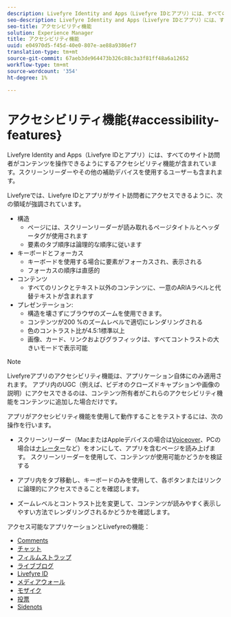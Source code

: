 ```yaml
---
description: Livefyre Identity and Apps（Livefyre IDとアプリ）には、すべてのサイト訪問者がコンテンツを操作できるようにするアクセシビリティ機能が含まれています。スクリーンリーダーやその他の補助デバイスを使用するユーザーも含まれます。
seo-description: Livefyre Identity and Apps（Livefyre IDとアプリ）には、すべてのサイト訪問者がコンテンツを操作できるようにするアクセシビリティ機能が含まれています。スクリーンリーダーやその他の補助デバイスを使用するユーザーも含まれます。
seo-title: アクセシビリティ機能
solution: Experience Manager
title: アクセシビリティ機能
uuid: e04970d5-f45d-40e0-807e-ae88a9386ef7
translation-type: tm+mt
source-git-commit: 67aeb3de964473b326c88c3a3f81ff48a6a12652
workflow-type: tm+mt
source-wordcount: '354'
ht-degree: 1%

---
```



# アクセシビリティ機能{#accessibility-features}

Livefyre Identity and Apps（Livefyre IDとアプリ）には、すべてのサイト訪問者がコンテンツを操作できるようにするアクセシビリティ機能が含まれています。スクリーンリーダーやその他の補助デバイスを使用するユーザーも含まれます。

Livefyreでは、Livefyre IDとアプリがサイト訪問者にアクセスできるように、次の領域が強調されています。

* 構造
   * ページには、スクリーンリーダーが読み取れるページタイトルとヘッダータグが使用されます
   * 要素のタブ順序は論理的な順序に従います
* キーボードとフォーカス
   * キーボードを使用する場合に要素がフォーカスされ、表示される
   * フォーカスの順序は直感的
* コンテンツ
   * すべてのリンクとテキスト以外のコンテンツに、一意のARIAラベルと代替テキストが含まれます
* プレゼンテーション:
   * 構造を壊さずにブラウザのズームを使用できます。
   * コンテンツが200 %のズームレベルで適切にレンダリングされる
   * 色のコントラスト比が4.5:1標準以上
   * 画像、カード、リンクおよびグラフィックは、すべてコントラストの大きいモードで表示可能

>[!NOTE]
>
>Livefyreアプリのアクセシビリティ機能は、アプリケーション自体にのみ適用されます。 アプリ内のUGC（例えば、ビデオのクローズドキャプションや画像の説明）にアクセスできるのは、コンテンツ所有者がこれらのアクセシビリティ機能をコンテンツに追加した場合だけです。

アプリがアクセシビリティ機能を使用して動作することをテストするには、次の操作を行います。

* スクリーンリーダー（MacまたはAppleデバイスの場合は[Voiceover](https://www.apple.com/accessibility/mac/vision/)、PCの場合は[ナレーター](https://www.microsoft.com/en-us/accessibility/windows)など）をオンにして、アプリを含むページを読み上げます。 スクリーンリーダーを使用して、コンテンツが使用可能かどうかを検証する

* アプリ内をタブ移動し、キーボードのみを使用して、各ボタンまたはリンクに論理的にアクセスできることを確認します。
* ズームレベルとコントラスト比を変更して、コンテンツが読みやすく表示しやすい方法でレンダリングされるかどうかを確認します。

アクセス可能なアプリケーションとLivefyreの機能：

* [Comments](/help/using/c-about-apps/c-comments/c-comments.md)
* [チャット](../c-about-apps/c-chat-app/c-chat-app.md#c_chat_app)
* [フィルムストラップ](../c-about-apps/c-filmstrip-app/c-filmstrip-app.md#concept_jpc_n2j_jbb)
* [ライブブログ](../c-about-apps/c-liveblog-app/c-liveblog-app.md#c_liveblog_app)
* [Livefyre ID](/help/implementation/t-about-identity-integration/t-about-identity-integration.md)
* [メディアウォール](../c-about-apps/c-media-wall-app/c-media-wall-app.md#c_media_wall_app)
* [モザイク](../c-about-apps/c-mosaic-app/c-mosaic-app.md#c_mosaic_app)
* [投票](../c-about-apps/c-polls-app/c-polls-app.md#c_polls_app)
* [Sidenots](../c-about-apps/c-sidenotes-app/c-sidenotes-app.md#c_sidenotes_app)

